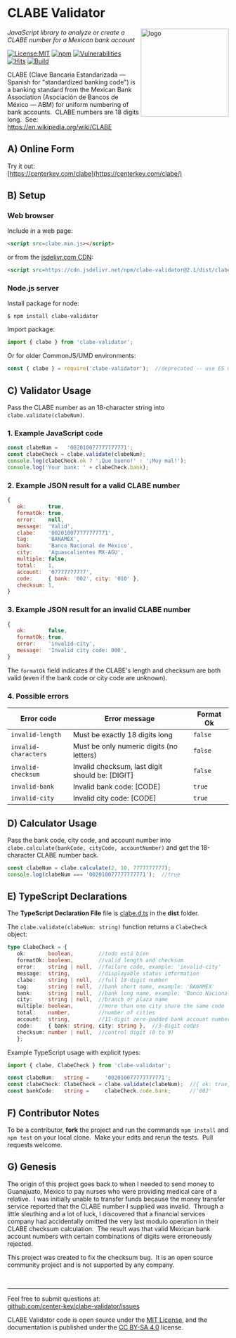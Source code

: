 # CLABE Validator
<img src=https://centerkey.com/graphics/center-key-logo.svg align=right width=200 alt=logo>

_JavaScript library to analyze or create a CLABE number for a Mexican bank account_

[![License:MIT](https://img.shields.io/badge/License-MIT-blue.svg)](https://github.com/center-key/clabe-validator/blob/main/LICENSE.txt)
[![npm](https://img.shields.io/npm/v/clabe-validator.svg)](https://www.npmjs.com/package/clabe-validator)
[![Vulnerabilities](https://snyk.io/test/github/center-key/clabe-validator/badge.svg)](https://snyk.io/test/github/center-key/clabe-validator)
[![Hits](https://data.jsdelivr.com/v1/package/npm/clabe-validator/badge?style=rounded)](https://www.jsdelivr.com/package/npm/clabe-validator)
[![Build](https://github.com/center-key/clabe-validator/workflows/build/badge.svg)](https://github.com/center-key/clabe-validator/actions/workflows/run-spec-on-push.yaml)

CLABE (Clave Bancaria Estandarizada &mdash; Spanish for "standardized banking code") is a banking
standard from the Mexican Bank Association (Asociación de Bancos de México &mdash; ABM) for
uniform numbering of bank accounts.&nbsp; CLABE numbers are 18 digits long.&nbsp;
See: https://en.wikipedia.org/wiki/CLABE

## A) Online Form
Try it out:<br>
[https://centerkey.com/clabe](https://centerkey.com/clabe/)

## B) Setup
### Web browser
Include in a web page:
```html
<script src=clabe.min.js></script>
```
or from the [jsdelivr.com CDN](https://www.jsdelivr.com/package/npm/clabe-validator):
```html
<script src=https://cdn.jsdelivr.net/npm/clabe-validator@2.1/dist/clabe.min.js></script>
```
### Node.js server
Install package for node:
```shell
$ npm install clabe-validator
```
Import package:
```javascript
import { clabe } from 'clabe-validator';
```
Or for older CommonJS/UMD environments:
```javascript
const { clabe } = require('clabe-validator');  //deprecated -- use ES modules instead
```

## C) Validator Usage
Pass the CLABE number as an 18-character string into `clabe.validate(clabeNum)`.

### 1. Example JavaScript code
```javascript
const clabeNum =   '002010077777777771';
const clabeCheck = clabe.validate(clabeNum);
console.log(clabeCheck.ok ? '¡Que bueno!' : '¡Muy mal!');
console.log('Your bank: ' + clabeCheck.bank);
```

### 2. Example JSON result for a valid CLABE number
```javascript
{
   ok:       true,
   formatOk: true,
   error:    null,
   message:  'Valid',
   clabe:    '002010077777777771',
   tag:      'BANAMEX',
   bank:     'Banco Nacional de México',
   city:     'Aguascalientes MX-AGU',
   multiple: false,
   total:    1,
   account:  '07777777777',
   code:     { bank: '002', city: '010' },
   checksum: 1,
}
```

### 3. Example JSON result for an invalid CLABE number
```javascript
{
   ok:       false,
   formatOk: true,
   error:    'invalid-city',
   message:  'Invalid city code: 000',
}
```
The `formatOk` field indicates if the CLABE's length and checksum are both valid (even if the bank
code or city code are unknown).

### 4. Possible errors
| Error code           | Error message                                   | Format Ok |
| -------------------- | ----------------------------------------------- | ----------|
| `invalid-length`     | Must be exactly 18 digits long                  | `false`   |
| `invalid-characters` | Must be only numeric digits (no letters)        | `false`   |
| `invalid-checksum`   | Invalid checksum, last digit should be: [DIGIT] | `false`   |
| `invalid-bank`       | Invalid bank code: [CODE]                       | `true`    |
| `invalid-city`       | Invalid city code: [CODE]                       | `true`    |

## D) Calculator Usage
Pass the bank code, city code, and account number into
`clabe.calculate(bankCode, cityCode, accountNumber)`
and get the 18-character CLABE number back.

```javascript
const clabeNum = clabe.calculate(2, 10, 7777777777);
console.log(clabeNum === '002010077777777771');  //true
```

## E) TypeScript Declarations
The **TypeScript Declaration File** file is [clabe.d.ts](dist/clabe.d.ts) in the **dist** folder.

The `clabe.validate(clabeNum: string)` function returns a `ClabeCheck` object:
```typescript
type ClabeCheck = {
   ok:       boolean,        //todo está bien
   formatOk: boolean,        //valid length and checksum
   error:    string | null,  //failure code, example: 'invalid-city'
   message:  string,         //displayable status information
   clabe:    string | null,  //full 18-digit number
   tag:      string | null,  //bank short name, example: 'BANAMEX'
   bank:     string | null,  //bank long name, example: 'Banco Nacional'
   city:     string | null,  //branch or plaza name
   multiple: boolean,        //more than one city share the same code
   total:    number,         //number of cities
   account:  string,         //11-digit zero-padded bank account number
   code:     { bank: string, city: string },  //3-digit codes
   checksum: number | null,  //control digit (0 to 9)
   };
```

Example TypeScript usage with explicit types:
```typescript
import { clabe, ClabeCheck } from 'clabe-validator';

const clabeNum:   string =     '002010077777777771';
const clabeCheck: ClabeCheck = clabe.validate(clabeNum);  //{ ok: true, error: null, ... }
const bankCode:   string =     clabeCheck.code.bank;      //'002'
```

## F) Contributor Notes
To be a contributor, **fork** the project and run the commands `npm install` and `npm test` on your
local clone.&nbsp; Make your edits and rerun the tests.&nbsp; Pull requests welcome.

## G) Genesis
The origin of this project goes back to when I needed to send money to Guanajuato, Mexico to pay
nurses who were providing medical care of a relative.&nbsp;
I was initially unable to transfer funds because the money transfer service reported that the CLABE
number I supplied was invalid.&nbsp;
Through a little sleuthing and a lot of luck, I discovered that a financial services company had
accidentally omitted the very last modulo operation in their CLABE checksum calculation.&nbsp;
The result was that valid Mexican bank account numbers with certain combinations of digits were
erroneously rejected.

This project was created to fix the checksum bug.&nbsp;
It is an open source community project and is not supported by any company.

<br>

---
Feel free to submit questions at:<br>
[github.com/center-key/clabe-validator/issues](https://github.com/center-key/clabe-validator/issues)

CLABE Validator code is open source under the [MIT License](LICENSE.txt),
and the documentation is published under the
[CC BY-SA 4.0](https://creativecommons.org/licenses/by-sa/4.0) license.
